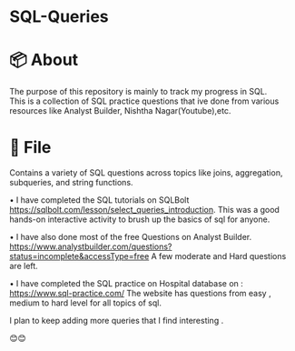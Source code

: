 # SQL-Queries


# 📦 About

The purpose of this repository is mainly to track my progress in SQL.   
This is a collection of SQL practice questions that ive done from various resources like Analyst Builder, Nishtha Nagar(Youtube),etc.  


# 📁 File  
Contains a variety of SQL questions across topics like joins, aggregation, subqueries, and string functions.   



• I have completed the SQL tutorials on SQLBolt https://sqlbolt.com/lesson/select_queries_introduction.
  This was a good hands-on interactive activity to brush up the basics of sql for anyone.   
    
• I have also done most of the free  Questions on Analyst Builder. https://www.analystbuilder.com/questions?status=incomplete&accessType=free
  A few moderate and Hard questions are left.   
  
• I have completed the SQL practice on Hospital database on :  https://www.sql-practice.com/
  The website has questions from easy , medium to hard level for all topics of sql.  
  
 
I plan to keep adding more queries that I find interesting .  


😊😊  

